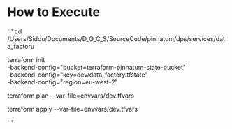 # How to Execute

'''
cd /Users/Siddu/Documents/D_O_C_S/SourceCode/pinnatum/dps/services/data_factoru

terraform init \
  -backend-config="bucket=terraform-pinnatum-state-bucket" \
  -backend-config="key=dev/data_factory.tfstate" \
  -backend-config="region=eu-west-2"


terraform plan  --var-file=envvars/dev.tfvars

terraform apply  --var-file=envvars/dev.tfvars

'''